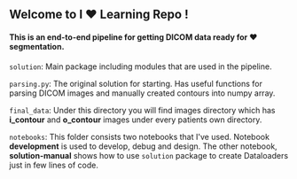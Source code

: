 ## Welcome to I :heart: Learning Repo !

#### This is an end-to-end pipeline for getting DICOM data ready for :heart: segmentation.

`solution`: Main package including modules that are used in the pipeline.

`parsing.py`: The original solution for starting. Has useful functions for parsing DICOM images and manually created contours into numpy array.

`final_data`: Under this directory you will find images directory which has **i_contour** and **o_contour** images under every patients own directory.

`notebooks`: This folder consists two notebooks that I've used. Notebook **development** is used to develop, debug and design. The other notebook, **solution-manual** shows how to use `solution` package to create Dataloaders just in few lines of code.

